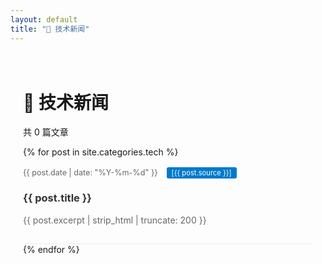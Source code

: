 ```yaml
---
layout: default
title: "🔧 技术新闻"
---
```


<div class="category-page">
  <h1>🔧 技术新闻</h1>
  <p>共 0 篇文章</p>
  
  <ul class="post-list">
    {% for post in site.categories.tech %}
      <li>
        <span class="post-meta">{{ post.date | date: "%Y-%m-%d" }}</span>
        <span class="post-source">[{{ post.source }}]</span>
        <h3>
          <a class="post-link" href="{{ post.url | relative_url }}">{{ post.title }}</a>
        </h3>
        <p class="post-excerpt">{{ post.excerpt | strip_html | truncate: 200 }}</p>
      </li>
    {% endfor %}
  </ul>
</div>

<style>
.category-page {
  max-width: 800px;
  margin: 0 auto;
  padding: 20px;
}

.post-list {
  list-style: none;
  padding: 0;
}

.post-list li {
  border-bottom: 1px solid #eee;
  padding: 15px 0;
}

.post-meta {
  color: #666;
  font-size: 0.9em;
}

.post-source {
  background: #007acc;
  color: white;
  padding: 2px 8px;
  border-radius: 3px;
  font-size: 0.8em;
  margin-left: 10px;
}

.post-link {
  color: #333;
  text-decoration: none;
}

.post-link:hover {
  color: #007acc;
}

.post-excerpt {
  color: #666;
  margin-top: 5px;
}
</style>
